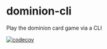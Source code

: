 # dominion-cli
Play the dominion card game via a CLI

[![codecov](https://codecov.io/gh/Splines/dominion-cli/branch/main/graph/badge.svg?token=kG7xahROjx)](https://codecov.io/gh/Splines/dominion-cli)
